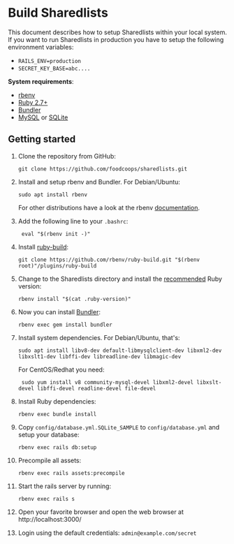 Build Sharedlists
===================

This document describes how to setup Sharedlists  within your local system. If you want to run Sharedlists in production you have to setup the following environment variables:
- `RAILS_ENV=production`
- `SECRET_KEY_BASE=abc....`

**System requirements**:
- [rbenv](https://github.com/rbenv/rbenv)
- [Ruby 2.7+](https://www.ruby-lang.org/en/downloads/)
- [Bundler](http://bundler.io/)
- [MySQL](http://mysql.com/) or [SQLite](http://sqlite.org/)

## Getting started

1. Clone the repository from GitHub:
    ```
    git clone https://github.com/foodcoops/sharedlists.git
    ```
2. Install and setup rbenv and Bundler. For Debian/Ubuntu:
    ```
    sudo apt install rbenv
    ```
     
    For other distributions have a look at the rbenv [documentation](https://github.com/rbenv/rbenv).

1. Add the following line to your `.bashrc`:
   ```
    eval "$(rbenv init -)"
   ```
1. Install [ruby-build](https://github.com/rbenv/ruby-build):
    ```Shell
    git clone https://github.com/rbenv/ruby-build.git "$(rbenv root)"/plugins/ruby-build
    ```
1. Change to the Sharedlists directory and install the [recommended](https://github.com/foodcoops/sharedlists/blob/master/.ruby-version)
    Ruby version:
    ```
    rbenv install "$(cat .ruby-version)"
    ```
1. Now you can install [Bundler](https://bundler.io/):
    ```
    rbenv exec gem install bundler
    ```
2. Install system dependencies. For Debian/Ubuntu, that's:
    ```Shell
    sudo apt install libv8-dev default-libmysqlclient-dev libxml2-dev libxslt1-dev libffi-dev libreadline-dev libmagic-dev
    ```

   For CentOS/Redhat you need:
   ```Shell
    sudo yum install v8 community-mysql-devel libxml2-devel libxslt-devel libffi-devel readline-devel file-devel
    ```
3. Install Ruby dependencies:
    ```
    rbenv exec bundle install
    ```
4. Copy `config/database.yml.SQLite_SAMPLE` to `config/database.yml` and setup your database:
    ```
    rbenv exec rails db:setup
    ```
5. Precompile all assets:
    ```
    rbenv exec rails assets:precompile
    ```
6. Start the rails server by running:
    ```
    rbenv exec rails s
    ```
7. Open your favorite browser and open the web browser at http://localhost:3000/
8.  Login using the default credentials: `admin@example.com/secret`
